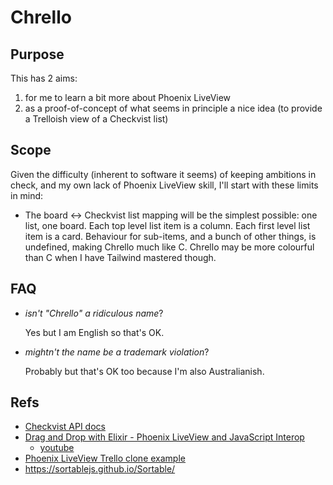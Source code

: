 # Chrello

## Purpose
This has 2 aims: 
1. for me to learn a bit more about Phoenix LiveView
1. as a proof-of-concept of what seems in principle a nice idea (to provide a Trelloish view of a Checkvist list)

## Scope


Given the difficulty (inherent to software it seems) of keeping ambitions in check, and my own lack of Phoenix LiveView skill, I'll start with these limits in mind: 
* The board <-> Checkvist list mapping will be the simplest possible: one list, one board. Each top level list item is a column. Each first level list item is a card. Behaviour for sub-items, and a bunch of other things, is undefined, making Chrello much like C. Chrello may be more colourful than C when I have Tailwind mastered though.

## FAQ
* *isn't "Chrello" a ridiculous name*?

    Yes but I am English so that's OK. 
    
* *mightn't the name be a trademark violation*?

    Probably but that's OK too because I'm also Australianish.

## Refs
* [Checkvist API docs](https://checkvist.com/auth/api)
* [Drag and Drop with Elixir - Phoenix LiveView and JavaScript Interop](https://www.headway.io/events/elixir-and-javascript-interop-with-phoenix-liveview-drag-and-drop)
  * [youtube](https://www.youtube.com/watch?v=U1EKT7WT_Ic)
* [Phoenix LiveView Trello clone example](https://github.com/noozo/live_view_trello_clone)
* https://sortablejs.github.io/Sortable/





